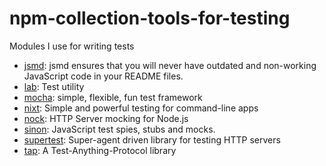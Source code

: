 # npm-collection-tools-for-testing

Modules I use for writing tests

- [jsmd](https://github.com/vesln/jsmd): jsmd ensures that you will never have outdated and non-working JavaScript code in your README files.
- [lab](https://github.com/hapijs/lab): Test utility
- [mocha](https://github.com/mochajs/mocha): simple, flexible, fun test framework
- [nixt](https://github.com/vesln/nixt): Simple and powerful testing for command-line apps
- [nock](https://github.com/pgte/nock): HTTP Server mocking for Node.js
- [sinon](https://github.com/cjohansen/Sinon.JS): JavaScript test spies, stubs and mocks.
- [supertest](https://github.com/visionmedia/supertest): Super-agent driven library for testing HTTP servers
- [tap](https://github.com/isaacs/node-tap): A Test-Anything-Protocol library
